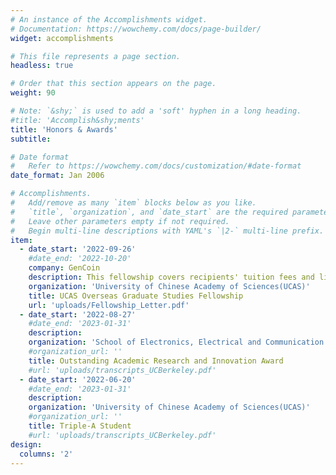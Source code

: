```yaml
---
# An instance of the Accomplishments widget.
# Documentation: https://wowchemy.com/docs/page-builder/
widget: accomplishments

# This file represents a page section.
headless: true

# Order that this section appears on the page.
weight: 90

# Note: `&shy;` is used to add a 'soft' hyphen in a long heading.
#title: 'Accomplish&shy;ments'
title: 'Honors & Awards'
subtitle:

# Date format
#   Refer to https://wowchemy.com/docs/customization/#date-format
date_format: Jan 2006

# Accomplishments.
#   Add/remove as many `item` blocks below as you like.
#   `title`, `organization`, and `date_start` are the required parameters.
#   Leave other parameters empty if not required.
#   Begin multi-line descriptions with YAML's `|2-` multi-line prefix.
item:
  - date_start: '2022-09-26'
    #date_end: '2022-10-20'
    company: GenCoin
    description: This fellowship covers recipients' tuition fees and living expenses at overseas institutions for a full year, in order to support UCAS's best graduates upon completion of their BS degrees for PhD studies abroad starting in the Fall of 2023 (from UCAS Overseas Graduate Studies Fellowship Letter).
    organization: 'University of Chinese Academy of Sciences(UCAS)'
    title: UCAS Overseas Graduate Studies Fellowship
    url: 'uploads/Fellowship_Letter.pdf'
  - date_start: '2022-08-27'
    #date_end: '2023-01-31'
    description: 
    organization: 'School of Electronics, Electrical and Communication Engineering, UCAS'
    #organization_url: ''
    title: Outstanding Academic Research and Innovation Award
    #url: 'uploads/transcripts_UCBerkeley.pdf'
  - date_start: '2022-06-20'
    #date_end: '2023-01-31'
    description: 
    organization: 'University of Chinese Academy of Sciences(UCAS)'
    #organization_url: ''
    title: Triple-A Student
    #url: 'uploads/transcripts_UCBerkeley.pdf'
design:
  columns: '2'
---
```

